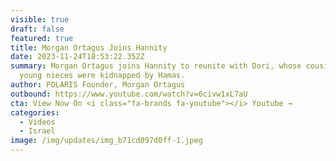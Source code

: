 ```yaml
---
visible: true
draft: false
featured: true
title: Morgan Ortagus Joins Hannity
date: 2023-11-24T18:53:22.352Z
summary: Morgan Ortagus joins Hannity to reunite with Dori, whose cousin and
  young nieces were kidnapped by Hamas.
author: POLARIS Founder, Morgan Ortagus
outbound: https://www.youtube.com/watch?v=6civw1xL7aU
cta: View Now On <i class="fa-brands fa-youtube"></i> Youtube →
categories:
  - Videos
  - Israel
image: /img/updates/img_b71cd097d0ff-1.jpeg
---
```

